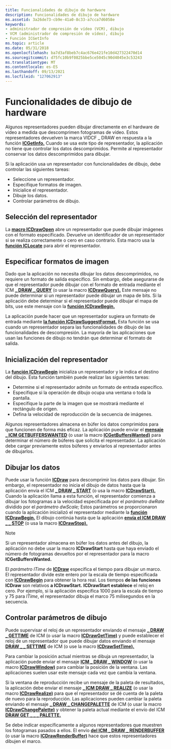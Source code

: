 ```yaml
---
title: Funcionalidades de dibujo de hardware
description: Funcionalidades de dibujo de hardware
ms.assetid: 3a26de73-cb9e-41a0-8c33-a7cca7d6058e
keywords:
- administrador de compresión de vídeo (VCM), dibujo
- VCM (administrador de compresión de vídeo), dibujo
- Función ICGetInfo
ms.topic: article
ms.date: 05/31/2018
ms.openlocfilehash: ba7d3af8beb7c4ac676e421fe10d427322470d14
ms.sourcegitcommit: d75fc10b9f0825bbe5ce5045c90d4045e3c53243
ms.translationtype: MT
ms.contentlocale: es-ES
ms.lasthandoff: 09/13/2021
ms.locfileid: "127062913"
---
```

# <a name="hardware-drawing-capabilities"></a>Funcionalidades de dibujo de hardware

Algunos representadores pueden dibujar directamente en el hardware de vídeo a medida que descomprimen fotogramas de vídeo. Estos representadores devuelven la marca VIDCF \_ DRAW en respuesta a la función [**ICGetInfo.**](/windows/desktop/api/Vfw/nf-vfw-icgetinfo) Cuando se usa este tipo de representador, la aplicación no tiene que controlar los datos descomprimidos. Permite al representador conservar los datos descomprimidos para dibujar.

Si la aplicación usa un representador con funcionalidades de dibujo, debe controlar las siguientes tareas:

-   Seleccione un representador.
-   Especifique formatos de imagen.
-   Inicialice el representador.
-   Dibuje los datos.
-   Controlar parámetros de dibujo.

## <a name="renderer-selection"></a>Selección del representador

La [**macro ICDrawOpen**](/windows/desktop/api/Vfw/nf-vfw-icdrawopen) abre un representador que puede dibujar imágenes con el formato especificado. Devuelve un identificador de un representador si se realiza correctamente o cero en caso contrario. Esta macro usa la [**función ICLocate**](/windows/desktop/api/Vfw/nf-vfw-iclocate) para abrir el representador.

## <a name="specifying-image-formats"></a>Especificar formatos de imagen

Dado que la aplicación no necesita dibujar los datos descomprimidos, no requiere un formato de salida específico. Sin embargo, debe asegurarse de que el representador puede dibujar con el formato de entrada mediante el ICM [**\_ DRAW \_ QUERY**](icm-draw-query.md) (o usar la macro [**ICDrawQuery).**](/windows/desktop/api/Vfw/nf-vfw-icdrawquery) Este mensaje no puede determinar si un representador puede dibujar un mapa de bits. Si la aplicación debe determinar si el representador puede dibujar el mapa de bits, use este mensaje con la [**función ICDrawBegin.**](/windows/desktop/api/Vfw/nf-vfw-icdrawbegin)

La aplicación puede hacer que un representador sugiera un formato de entrada mediante [**la función ICDrawSuggestFormat.**](/windows/desktop/api/Vfw/nf-vfw-icdrawsuggestformat) Esta función se usa cuando un representador separa las funcionalidades de dibujo de las funcionalidades de descompresión. La mayoría de las aplicaciones que usan las funciones de dibujo no tendrán que determinar el formato de salida.

## <a name="renderer-initialization"></a>Inicialización del representador

La [**función ICDrawBegin**](/windows/desktop/api/Vfw/nf-vfw-icdrawbegin) inicializa un representador y le indica el destino del dibujo. Esta función también puede realizar las siguientes tareas:

-   Determine si el representador admite un formato de entrada específico.
-   Especifique si la operación de dibujo ocupa una ventana o toda la pantalla.
-   Especifique la parte de la imagen que se mostrará mediante el rectángulo de origen.
-   Defina la velocidad de reproducción de la secuencia de imágenes.

Algunos representadores almacena en búfer los datos comprimidos para que funcionen de forma más eficaz. La aplicación puede enviar el [**mensaje \_ ICM GETBUFFERSWANTED**](icm-getbufferswanted.md) (o usar la macro [**ICGetBuffersWanted)**](/windows/desktop/api/Vfw/nf-vfw-icgetbufferswanted) para determinar el número de búferes que solicita el representador. La aplicación debe cargar previamente estos búferes y enviarlos al representador antes de dibujarlos.

## <a name="drawing-the-data"></a>Dibujar los datos

Puede usar la función [**ICDraw**](/windows/desktop/api/Vfw/nf-vfw-icdraw) para descomprimir los datos para dibujar. Sin embargo, el representador no inicia el dibujo de datos hasta que la aplicación envía el ICM [**\_ DRAW \_ START**](icm-draw-start.md) (o usa la macro [**ICDrawStart).**](/windows/desktop/api/Vfw/nf-vfw-icdrawstart) Cuando la aplicación llama a esta función, el representador comienza a dibujar los fotogramas a la velocidad especificada por el *parámetro dwRate* dividido por el *parámetro dwScale;* Estos parámetros se proporcionaron cuando la aplicación inicializó el representador mediante la [**función ICDrawBegin.**](/windows/desktop/api/Vfw/nf-vfw-icdrawbegin) El dibujo continúa hasta que la aplicación [**envía el ICM DRAW \_ \_ STOP**](icm-draw-stop.md) (o usa la macro [**ICDrawStop).**](/windows/desktop/api/Vfw/nf-vfw-icdrawstop)

> [!Note]  
> Si un representador almacena en búfer los datos antes del dibujo, la aplicación no debe usar la macro **ICDrawStart** hasta que haya enviado el número de fotogramas devueltos por el representador para la macro **ICGetBuffersWanted.**

 

El *parámetro lTime* de [**ICDraw**](/windows/desktop/api/Vfw/nf-vfw-icdraw) especifica el tiempo para dibujar un marco. El representador divide este entero por la escala de tiempo especificada con [**ICDrawBegin**](/windows/desktop/api/Vfw/nf-vfw-icdrawbegin) para obtener la hora real. Los tiempos **de las funciones ICDraw** son relativos **a ICDrawStart.** **ICDrawStart establece** el reloj en cero. Por ejemplo, si la aplicación especifica 1000 para la escala de tiempo y 75 para *lTime*, el representador dibuja el marco 75 milisegundos en la secuencia.

## <a name="controlling-drawing-parameters"></a>Controlar parámetros de dibujo

Puede supervisar el reloj de un representador enviando el mensaje [**\_ DRAW \_ GETTIME**](icm-draw-gettime.md) de ICM (o usar la macro [**ICDrawGetTime)**](/windows/desktop/api/Vfw/nf-vfw-icdrawgettime) y puede establecer el reloj de un representador que puede dibujar datos enviando el mensaje [**DRAW \_ \_ SETTIME**](icm-draw-settime.md) de ICM (o use la macro [**ICDrawSetTime).**](/windows/desktop/api/Vfw/nf-vfw-icdrawsettime)

Para cambiar la posición actual mientras se dibuja un representador, la aplicación puede enviar el mensaje [**ICM \_ DRAW \_ WINDOW**](icm-draw-window.md) (o usar la macro [**ICDrawWindow)**](/windows/desktop/api/Vfw/nf-vfw-icdrawwindow) para cambiar la posición de la ventana. Las aplicaciones suelen usar este mensaje cada vez que cambia la ventana.

Si la ventana de reproducción recibe un mensaje de la paleta de resultados, la aplicación debe enviar el mensaje [**\_ ICM DRAW \_ REALIZE**](icm-draw-realize.md) (o usar la macro [**ICDrawRealize)**](/windows/desktop/api/Vfw/nf-vfw-icdrawrealize) para que el representador se dé cuenta de la paleta de nuevo para la reproducción. Las aplicaciones pueden cambiar la paleta enviando el mensaje [**\_ DRAW \_ CHANGEPALETTE**](icm-draw-changepalette.md) de ICM (o usar la macro [**ICDrawChangePalette)**](/windows/desktop/api/Vfw/nf-vfw-icdrawchangepalette) y obtener la paleta actual mediante el envío del ICM [**DRAW GET \_ \_ \_ PALETTE.**](icm-draw-get-palette.md)

Se debe indicar específicamente a algunos representadores que muestren los fotogramas pasados a ellos. El envío [**del ICM \_ DRAW \_ RENDERBUFFER**](icm-draw-renderbuffer.md) (o usar la macro [**ICDrawRenderBuffer)**](/windows/desktop/api/Vfw/nf-vfw-icdrawrenderbuffer) hace que estos representadores dibujen el marco.

 

 





